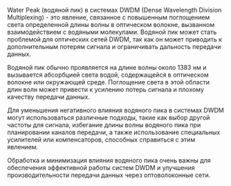Water Peak (водяной пик) в системах DWDM (Dense Wavelength Division Multiplexing) - это явление, связанное с повышенным поглощением света определенной длины волны в оптическом волокне, вызванном взаимодействием с водяными молекулами. Водяной пик может стать проблемой для оптических сетей DWDM, так как он может приводить к дополнительным потерям сигнала и ограничивать дальность передачи данных.

Водяной пик обычно проявляется на длине волны около 1383 нм и вызывается абсорбцией света водой, содержащейся в оптическом волокне или окружающей среде. Поглощение света в этой области длин волн может привести к усилению потерь сигнала и плохому качеству передачи данных.

Для уменьшения негативного влияния водяного пика в системах DWDM могут использоваться различные подходы, такие как выбор другой частоты для сигнала, избегание длины волны водяного пика при планировании каналов передачи, а также использование специальных усилителей или компенсаторов, способных справиться с этим явлением.

Обработка и минимизация влияния водяного пика очень важны для обеспечения эффективной работы систем DWDM и улучшения производительности передачи данных через оптоволоконные сети.
